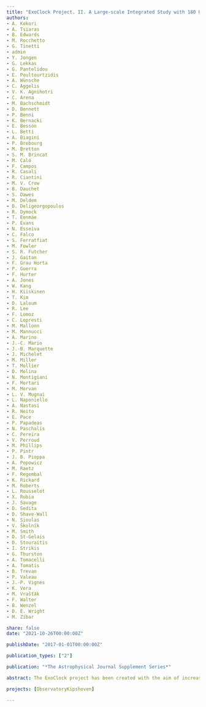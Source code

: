 ```yaml
---
title: "ExoClock Project. II. A Large-scale Integrated Study with 180 Updated Exoplanet Ephemerides"
authors:
- A. Kokori 
- A. Tsiaras 
- B. Edwards 
- M. Rocchetto
- G. Tinetti 
- admin
- Y. Jongen
- G. Lekkas 
- G. Pantelidou 
- E. Poultourtzidis 
- A. Wünsche 
- C. Aggelis 
- V. K. Agnihotri 
- C. Arena 
- M. Bachschmidt 
- D. Bennett 
- P. Benni 
- K. Bernacki 
- E. Besson 
- L. Betti 
- A. Biagini 
- P. Brebourg 
- M. Bretton 
- S. M. Brincat 
- M. Caló
- F. Campos 
- R. Casali 
- R. Ciantini 
- M. V. Crow 
- B. Dauchet 
- S. Dawes 
- M. Deldem 
- D. Deligeorgopoulos 
- R. Dymock 
- T. Eenmäe 
- P. Evans 
- N. Esseiva 
- C. Falco
- S. Ferratfiat 
- M. Fowler 
- S. R. Futcher 
- J. Gaitan 
- F. Grau Horta 
- P. Guerra 
- F. Hurter 
- A. Jones 
- W. Kang 
- H. Kiiskinen 
- T. Kim 
- D. Laloum 
- R. Lee 
- F. Lomoz 
- C. Lopresti 
- M. Mallonn 
- M. Mannucci 
- A. Marino 
- J.-C. Mario 
- J.-B. Marquette 
- J. Michelet 
- M. Miller 
- T. Mollier 
- D. Molina 
- N. Montigiani 
- F. Mortari 
- M. Morvan 
- L. V. Mugnai 
- L. Naponiello 
- A. Nastasi 
- R. Neito
- E. Pace 
- P. Papadeas 
- N. Paschalis 
- C. Pereira 
- V. Perroud 
- M. Phillips 
- P. Pintr 
- J. B. Pioppa 
- A. Popowicz 
- M. Raetz
- F. Regembal 
- K. Rickard 
- M. Roberts 
- L. Rousselot 
- X. Rubia 
- J. Savage 
- D. Sedita 
- D. Shave-Wall 
- N. Sioulas 
- V. Školník
- M. Smith
- D. St-Gelais 
- D. Stouraitis 
- I. Strikis 
- G. Thurston 
- A. Tomacelli 
- A. Tomatis 
- B. Trevan 
- P. Valeau 
- J.-P. Vignes 
- K. Vora 
- M. Vrašťák
- F. Walter
- B. Wenzel 
- D. E. Wright 
- M. Zíbar

share: false
date: "2021-10-26T00:00:00Z"

publishDate: "2017-01-01T00:00:00Z"

publication_types: ["2"]

publication: "*The Astrophysical Journal Supplement Series*"

abstract: The ExoClock project has been created with the aim of increasing the efficiency of the Ariel mission. It will achieve this by continuously monitoring and updating the ephemerides of Ariel candidates over an extended period, in order to produce a consistent catalogue of reliable and precise ephemerides. This work presents a homogenous catalogue of updated ephemerides for 450 planets, generated by the integration of ∼18000 data points from multiple sources. These sources include observations from ground-based telescopes (ExoClock network and ETD), mid-time values from the literature and light-curves from space telescopes (Kepler/K2 and TESS). With all the above, we manage to collect observations for half of the post-discovery years (median), with data that have a median uncertainty less than one minute. In comparison with literature, the ephemerides generated by the project are more precise and less biased. More than 40\% of the initial literature ephemerides had to be updated to reach the goals of the project, as they were either of low precision or drifting. Moreover, the integrated approach of the project enables both the monitoring of the majority of the Ariel candidates (95\%), and also the identification of missing data. The dedicated ExoClock network effectively supports this task by contributing additional observations when a gap in the data is identified. These results highlight the need for continuous monitoring to increase the observing coverage of the candidate planets. Finally, the extended observing coverage of planets allows us to detect trends (TTVs - Transit Timing Variations) for a sample of 19 planets. All products, data, and codes used in this work are open and accessible to the wider scientific community.

projects: [ObservatoryKipshoven]

---
```



